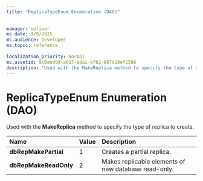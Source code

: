 ```yaml
---
title: "ReplicaTypeEnum Enumeration (DAO)"
 
 
manager: soliver
ms.date: 3/9/2015
ms.audience: Developer
ms.topic: reference
  
localization_priority: Normal
ms.assetid: 9c0aed9d-a617-bda1-bfb2-867d28ef2586
description: "Used with the MakeReplica method to specify the type of replica to create."
---
```


# ReplicaTypeEnum Enumeration (DAO)

Used with the **MakeReplica** method to specify the type of replica to create. 
  
|**Name**|**Value**|**Description**|
|:-----|:-----|:-----|
|**dbRepMakePartial** <br/> |1  <br/> |Creates a partial replica.  <br/> |
|**dbRepMakeReadOnly** <br/> |2  <br/> |Makes replicable elements of new database read-only.  <br/> |
   

